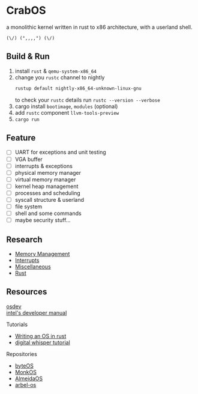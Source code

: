 # CrabOS

a monolithic kernel written in rust to x86 architecture, with a userland shell.

`(\/) (°,,,,°) (\/)`

## Build & Run

1. install `rust` & `qemu-system-x86_64`
2. change you `rustc` channel to nightly
   ```bash
   rustup default nightly-x86_64-unknown-linux-gnu
   ```
   to check your `rustc` details run `rustc --version --verbose`
3. cargo install `bootimage`, `modules` (optional)
4. add `rustc` component `llvm-tools-preview`
4. `cargo run`

## Feature

- [ ] UART for exceptions and unit testing
- [ ] VGA buffer
- [ ] interrupts & exceptions
- [ ] physical memory manager
- [ ] virtual memory manager
- [ ] kernel heap management
- [ ] processes and scheduling
- [ ] syscall structure & userland
- [ ] file system
- [ ] shell and some commands
- [ ] maybe security stuff...

## Research

- [Memory Management](research/mm.md)
- [Interrupts](research/interrupts.md)
- [Miscellaneous](research/miscellaneous.md)
- [Rust](research/rust.md)

## Resources

[osdev](https://wiki.osdev.org/Main_Page)\
[intel's developer manual](https://www.intel.com/content/www/us/en/developer/articles/technical/intel-sdm.html)

Tutorials

- [Writing an OS in rust](https://os.phil-opp.com/)
- [digital whisper tutorial](https://www.digitalwhisper.co.il/files/Zines/0x1E/DW30-4-OsDev.pdf)

Repositories

- [byteOS](https://github.com/64/ByteOS)
- [MonkOS](https://github.com/beevik/MonkOS)
- [AlmeidaOS](https://github.com/PauloMigAlmeida/AlmeidaOS)
- [arbel-os](https://github.com/arbel03/os)
